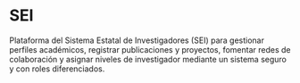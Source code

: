 # SEI
Plataforma del Sistema Estatal de Investigadores (SEI) para gestionar perfiles académicos, registrar publicaciones y proyectos, fomentar redes de colaboración y asignar niveles de investigador mediante un sistema seguro y con roles diferenciados.
